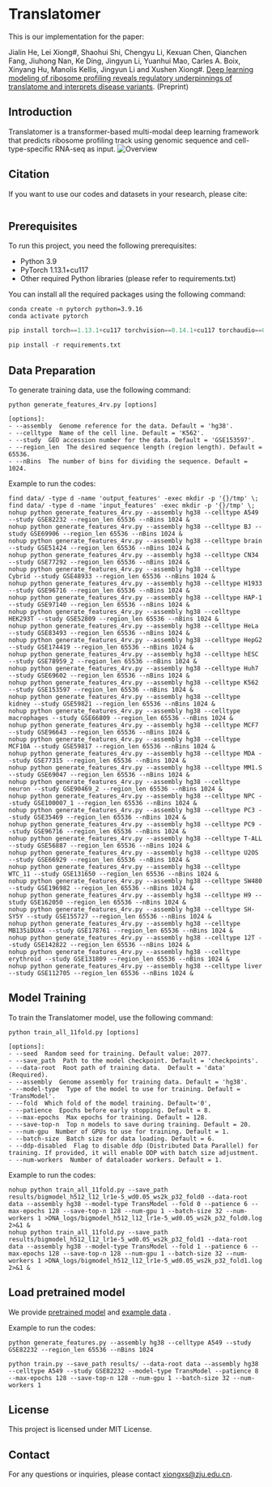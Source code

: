 # Translatomer
This is our implementation for the paper:

Jialin He, Lei Xiong#, Shaohui Shi, Chengyu Li, Kexuan Chen, Qianchen Fang, Jiuhong Nan, Ke Ding, Jingyun Li, Yuanhui Mao, Carles A. Boix, Xinyang Hu, Manolis Kellis, Jingyun Li and Xushen Xiong#. [Deep learning modeling of ribosome profiling reveals regulatory underpinnings of translatome and interprets disease variants](https://www.biorxiv.org/content/10.1101/2024.02.26.582217v1).
(Preprint)

## Introduction
Translatomer is a transformer-based multi-modal deep learning framework that predicts ribosome profiling track using genomic sequence and cell-type-specific RNA-seq as input.
![Overview](https://github.com/xiongxslab/Translatomer/blob/9d26528ab055353b61e7602886099afba1c299ee/img/Model_overview.png)

## Citation
If you want to use our codes and datasets in your research, please cite:
```

```

## Prerequisites
To run this project, you need the following prerequisites:
- Python 3.9
- PyTorch 1.13.1+cu117
- Other required Python libraries (please refer to requirements.txt)

You can install all the required packages using the following command:
```
conda create -n pytorch python=3.9.16
conda activate pytorch
```
```python
pip install torch==1.13.1+cu117 torchvision==0.14.1+cu117 torchaudio==0.13.1 --extra-index-url https://download.pytorch.org/whl/cu117
```
```python
pip install -r requirements.txt 
```

## Data Preparation
To generate training data, use the following command:
```
python generate_features_4rv.py [options]

[options]:
- --assembly  Genome reference for the data. Default = 'hg38'.
- --celltype  Name of the cell line. Default = 'K562'.
- --study  GEO accession number for the data. Default = 'GSE153597'.
- --region_len  The desired sequence length (region length). Default = 65536.
- --nBins  The number of bins for dividing the sequence. Default = 1024.

```

Example to run the codes:
```
find data/ -type d -name 'output_features' -exec mkdir -p '{}/tmp' \;
find data/ -type d -name 'input_features' -exec mkdir -p '{}/tmp' \;
nohup python generate_features_4rv.py --assembly hg38 --celltype A549 --study GSE82232 --region_len 65536 --nBins 1024 &
nohup python generate_features_4rv.py --assembly hg38 --celltype BJ --study GSE69906 --region_len 65536 --nBins 1024 &
nohup python generate_features_4rv.py --assembly hg38 --celltype brain --study GSE51424 --region_len 65536 --nBins 1024 &
nohup python generate_features_4rv.py --assembly hg38 --celltype CN34 --study GSE77292 --region_len 65536 --nBins 1024 &
nohup python generate_features_4rv.py --assembly hg38 --celltype Cybrid --study GSE48933 --region_len 65536 --nBins 1024 &
nohup python generate_features_4rv.py --assembly hg38 --celltype H1933 --study GSE96716 --region_len 65536 --nBins 1024 &
nohup python generate_features_4rv.py --assembly hg38 --celltype HAP-1 --study GSE97140 --region_len 65536 --nBins 1024 &
nohup python generate_features_4rv.py --assembly hg38 --celltype HEK293T --study GSE52809 --region_len 65536 --nBins 1024 &
nohup python generate_features_4rv.py --assembly hg38 --celltype HeLa --study GSE83493 --region_len 65536 --nBins 1024 &
nohup python generate_features_4rv.py --assembly hg38 --celltype HepG2 --study GSE174419 --region_len 65536 --nBins 1024 &
nohup python generate_features_4rv.py --assembly hg38 --celltype hESC --study GSE78959_2 --region_len 65536 --nBins 1024 &
nohup python generate_features_4rv.py --assembly hg38 --celltype Huh7 --study GSE69602 --region_len 65536 --nBins 1024 &
nohup python generate_features_4rv.py --assembly hg38 --celltype K562 --study GSE153597 --region_len 65536 --nBins 1024 &
nohup python generate_features_4rv.py --assembly hg38 --celltype kidney --study GSE59821 --region_len 65536 --nBins 1024 &
nohup python generate_features_4rv.py --assembly hg38 --celltype macrophages --study GSE66809 --region_len 65536 --nBins 1024 &
nohup python generate_features_4rv.py --assembly hg38 --celltype MCF7 --study GSE96643 --region_len 65536 --nBins 1024 &
nohup python generate_features_4rv.py --assembly hg38 --celltype MCF10A --study GSE59817 --region_len 65536 --nBins 1024 &
nohup python generate_features_4rv.py --assembly hg38 --celltype MDA --study GSE77315 --region_len 65536 --nBins 1024 &
nohup python generate_features_4rv.py --assembly hg38 --celltype MM1.S --study GSE69047 --region_len 65536 --nBins 1024 &
nohup python generate_features_4rv.py --assembly hg38 --celltype neuron --study GSE90469_2 --region_len 65536 --nBins 1024 &
nohup python generate_features_4rv.py --assembly hg38 --celltype NPC --study GSE100007_1 --region_len 65536 --nBins 1024 &
nohup python generate_features_4rv.py --assembly hg38 --celltype PC3 --study GSE35469 --region_len 65536 --nBins 1024 &
nohup python generate_features_4rv.py --assembly hg38 --celltype PC9 --study GSE96716 --region_len 65536 --nBins 1024 &
nohup python generate_features_4rv.py --assembly hg38 --celltype T-ALL --study GSE56887 --region_len 65536 --nBins 1024 &
nohup python generate_features_4rv.py --assembly hg38 --celltype U2OS --study GSE66929 --region_len 65536 --nBins 1024 &
nohup python generate_features_4rv.py --assembly hg38 --celltype WTC_11 --study GSE131650 --region_len 65536 --nBins 1024 &
nohup python generate_features_4rv.py --assembly hg38 --celltype SW480 --study GSE196982 --region_len 65536 --nBins 1024 &
nohup python generate_features_4rv.py --assembly hg38 --celltype H9 --study GSE162050 --region_len 65536 --nBins 1024 &
nohup python generate_features_4rv.py --assembly hg38 --celltype SH-SY5Y --study GSE155727 --region_len 65536 --nBins 1024 &
nohup python generate_features_4rv.py --assembly hg38 --celltype MB135iDUX4 --study GSE178761 --region_len 65536 --nBins 1024 &
nohup python generate_features_4rv.py --assembly hg38 --celltype 12T --study GSE142822 --region_len 65536 --nBins 1024 &
nohup python generate_features_4rv.py --assembly hg38 --celltype erythroid --study GSE131809 --region_len 65536 --nBins 1024 &
nohup python generate_features_4rv.py --assembly hg38 --celltype liver --study GSE112705 --region_len 65536 --nBins 1024 &

```

## Model Training
To train the Translatomer model, use the following command:
```
python train_all_11fold.py [options]

[options]:
- --seed  Random seed for training. Default value: 2077.
- --save_path  Path to the model checkpoint. Default = 'checkpoints'.
- --data-root  Root path of training data.  Default = 'data' (Required).
- --assembly  Genome assembly for training data. Default = 'hg38'.
- --model-type  Type of the model to use for training. Default = 'TransModel'.
- --fold  Which fold of the model training. Default='0',
- --patience  Epochs before early stopping. Default = 8.
- --max-epochs  Max epochs for training. Default = 128.
- --save-top-n  Top n models to save during training. Default = 20.
- --num-gpu  Number of GPUs to use for training. Default = 1.
- --batch-size  Batch size for data loading. Default = 6.
- --ddp-disabled  Flag to disable ddp (Distributed Data Parallel) for training. If provided, it will enable DDP with batch size adjustment.
- --num-workers  Number of dataloader workers. Default = 1.
```
Example to run the codes:
```
nohup python train_all_11fold.py --save_path results/bigmodel_h512_l12_lr1e-5_wd0.05_ws2k_p32_fold0 --data-root data --assembly hg38 --model-type TransModel --fold 0 --patience 6 --max-epochs 128 --save-top-n 128 --num-gpu 1 --batch-size 32 --num-workers 1 >DNA_logs/bigmodel_h512_l12_lr1e-5_wd0.05_ws2k_p32_fold0.log 2>&1 &
nohup python train_all_11fold.py --save_path results/bigmodel_h512_l12_lr1e-5_wd0.05_ws2k_p32_fold1 --data-root data --assembly hg38 --model-type TransModel --fold 1 --patience 6 --max-epochs 128 --save-top-n 128 --num-gpu 1 --batch-size 32 --num-workers 1 >DNA_logs/bigmodel_h512_l12_lr1e-5_wd0.05_ws2k_p32_fold1.log 2>&1 &
```

## Load pretrained model
We provide [pretrained model](https://zjueducn-my.sharepoint.com/:u:/g/personal/xiongxs_zju_edu_cn/EQi7_h2XzLFDlM3lB_O2eTsBqg6sW1yQj4rm2FBhUcOLJA?e=aQAsHj) and [example data](https://zjueducn-my.sharepoint.com/:f:/g/personal/xiongxs_zju_edu_cn/EqgMcYc6CIVNs1fTMB00lHcB5K1AkEFDSnKsZU0F62kObQ?e=Lfppwl) .

Example to run the codes:
```
python generate_features.py --assembly hg38 --celltype A549 --study GSE82232 --region_len 65536 --nBins 1024
```
```
python train.py --save_path results/ --data-root data --assembly hg38 --celltype A549 --study GSE82232 --model-type TransModel --patience 8 --max-epochs 128 --save-top-n 128 --num-gpu 1 --batch-size 32 --num-workers 1
```

## License
This project is licensed under MIT License.

## Contact
For any questions or inquiries, please contact xiongxs@zju.edu.cn.
